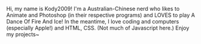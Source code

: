 Hi, my name is Kody2009!
I'm a Australian-Chinese nerd who likes to Animate and Photoshop (in their respective programs) and LOVES to play A Dance Of Fire And Ice!
In the meantime, I love coding and computers (especially Apple!) and HTML, CSS. (Not much of Javascript here.)
Enjoy my projects~
